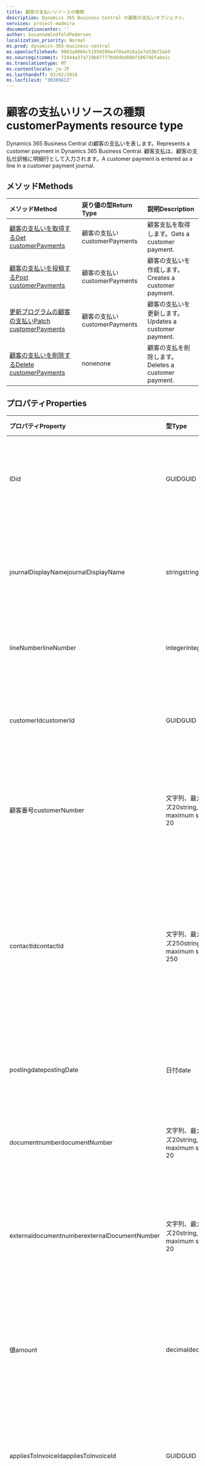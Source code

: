```yaml
---
title: 顧客の支払いリソースの種類
description: Dynamics 365 Business Central の顧客の支払いオブジェクト。
services: project-madeira
documentationcenter: ''
author: SusanneWindfeldPedersen
localization_priority: Normal
ms.prod: dynamics-365-business-central
ms.openlocfilehash: 9063a9066c51956596e4f0aa918a2e7a53bf2ab9
ms.sourcegitcommit: f2444a37a719b87777bdddbd086f106746fa0a1c
ms.translationtype: MT
ms.contentlocale: ja-JP
ms.lasthandoff: 03/02/2019
ms.locfileid: "30365613"
---
```

# <a name="customerpayments-resource-type"></a><span data-ttu-id="a3e1c-103">顧客の支払いリソースの種類</span><span class="sxs-lookup"><span data-stu-id="a3e1c-103">customerPayments resource type</span></span>
<span data-ttu-id="a3e1c-104">Dynamics 365 Business Central の顧客の支払いを表します。</span><span class="sxs-lookup"><span data-stu-id="a3e1c-104">Represents a customer payment in Dynamics 365 Business Central.</span></span> <span data-ttu-id="a3e1c-105">顧客支払は、顧客の支払仕訳帳に明細行として入力されます。</span><span class="sxs-lookup"><span data-stu-id="a3e1c-105">A customer payment is entered as a line in a customer payment journal.</span></span>

## <a name="methods"></a><span data-ttu-id="a3e1c-106">メソッド</span><span class="sxs-lookup"><span data-stu-id="a3e1c-106">Methods</span></span>

| <span data-ttu-id="a3e1c-107">メソッド</span><span class="sxs-lookup"><span data-stu-id="a3e1c-107">Method</span></span>         | <span data-ttu-id="a3e1c-108">戻り値の型</span><span class="sxs-lookup"><span data-stu-id="a3e1c-108">Return Type</span></span>  |<span data-ttu-id="a3e1c-109">説明</span><span class="sxs-lookup"><span data-stu-id="a3e1c-109">Description</span></span>|
|:---------------|:-------------|:----------|
|[<span data-ttu-id="a3e1c-110">顧客の支払いを取得する</span><span class="sxs-lookup"><span data-stu-id="a3e1c-110">Get customerPayments</span></span>](../api/dynamics-customerpayment-get.md)|<span data-ttu-id="a3e1c-111">顧客の支払い</span><span class="sxs-lookup"><span data-stu-id="a3e1c-111">customerPayments</span></span>|<span data-ttu-id="a3e1c-112">顧客支払を取得します。</span><span class="sxs-lookup"><span data-stu-id="a3e1c-112">Gets a customer payment.</span></span>|
|[<span data-ttu-id="a3e1c-113">顧客の支払いを投稿する</span><span class="sxs-lookup"><span data-stu-id="a3e1c-113">Post customerPayments</span></span>](../api/dynamics-create-customerpayment.md)|<span data-ttu-id="a3e1c-114">顧客の支払い</span><span class="sxs-lookup"><span data-stu-id="a3e1c-114">customerPayments</span></span>|<span data-ttu-id="a3e1c-115">顧客の支払いを作成します。</span><span class="sxs-lookup"><span data-stu-id="a3e1c-115">Creates a customer payment.</span></span>|
|[<span data-ttu-id="a3e1c-116">更新プログラムの顧客の支払い</span><span class="sxs-lookup"><span data-stu-id="a3e1c-116">Patch customerPayments</span></span>](../api/dynamics-customerpayment-update.md)|<span data-ttu-id="a3e1c-117">顧客の支払い</span><span class="sxs-lookup"><span data-stu-id="a3e1c-117">customerPayments</span></span>|<span data-ttu-id="a3e1c-118">顧客の支払いを更新します。</span><span class="sxs-lookup"><span data-stu-id="a3e1c-118">Updates a customer payment.</span></span>|
|[<span data-ttu-id="a3e1c-119">顧客の支払いを削除する</span><span class="sxs-lookup"><span data-stu-id="a3e1c-119">Delete customerPayments</span></span>](../api/dynamics-customerpayment-delete.md)|<span data-ttu-id="a3e1c-120">none</span><span class="sxs-lookup"><span data-stu-id="a3e1c-120">none</span></span>|<span data-ttu-id="a3e1c-121">顧客の支払を削除します。</span><span class="sxs-lookup"><span data-stu-id="a3e1c-121">Deletes a customer payment.</span></span>|

## <a name="properties"></a><span data-ttu-id="a3e1c-122">プロパティ</span><span class="sxs-lookup"><span data-stu-id="a3e1c-122">Properties</span></span>
| <span data-ttu-id="a3e1c-123">プロパティ</span><span class="sxs-lookup"><span data-stu-id="a3e1c-123">Property</span></span>     | <span data-ttu-id="a3e1c-124">型</span><span class="sxs-lookup"><span data-stu-id="a3e1c-124">Type</span></span>    |<span data-ttu-id="a3e1c-125">説明</span><span class="sxs-lookup"><span data-stu-id="a3e1c-125">Description</span></span>|
|:-------------|:--------|:----------|
|<span data-ttu-id="a3e1c-126">ID</span><span class="sxs-lookup"><span data-stu-id="a3e1c-126">id</span></span>|<span data-ttu-id="a3e1c-127">GUID</span><span class="sxs-lookup"><span data-stu-id="a3e1c-127">GUID</span></span>|<span data-ttu-id="a3e1c-128">顧客の支払の一意の ID。</span><span class="sxs-lookup"><span data-stu-id="a3e1c-128">The unique ID of the customer payment.</span></span> <span data-ttu-id="a3e1c-129">編集不可。</span><span class="sxs-lookup"><span data-stu-id="a3e1c-129">Non-editable.</span></span>|
|<span data-ttu-id="a3e1c-130">journalDisplayName</span><span class="sxs-lookup"><span data-stu-id="a3e1c-130">journalDisplayName</span></span>|<span data-ttu-id="a3e1c-131">string</span><span class="sxs-lookup"><span data-stu-id="a3e1c-131">string</span></span>|<span data-ttu-id="a3e1c-132">支払いレコードが行である顧客支払仕訳帳。</span><span class="sxs-lookup"><span data-stu-id="a3e1c-132">The customer payment journal in which the payment record is a line.</span></span>|
|<span data-ttu-id="a3e1c-133">lineNumber</span><span class="sxs-lookup"><span data-stu-id="a3e1c-133">lineNumber</span></span>|<span data-ttu-id="a3e1c-134">integer</span><span class="sxs-lookup"><span data-stu-id="a3e1c-134">integer</span></span>|<span data-ttu-id="a3e1c-135">顧客の支払回数。</span><span class="sxs-lookup"><span data-stu-id="a3e1c-135">The number of the customer payment.</span></span>|
|<span data-ttu-id="a3e1c-136">customerId</span><span class="sxs-lookup"><span data-stu-id="a3e1c-136">customerId</span></span>|<span data-ttu-id="a3e1c-137">GUID</span><span class="sxs-lookup"><span data-stu-id="a3e1c-137">GUID</span></span>|<span data-ttu-id="a3e1c-138">支払いが関連付けられている顧客の一意の ID。</span><span class="sxs-lookup"><span data-stu-id="a3e1c-138">The unique ID of the customer that the payment is related to.</span></span>|
|<span data-ttu-id="a3e1c-139">顧客番号</span><span class="sxs-lookup"><span data-stu-id="a3e1c-139">customerNumber</span></span>|<span data-ttu-id="a3e1c-140">文字列、最大サイズ20</span><span class="sxs-lookup"><span data-stu-id="a3e1c-140">string, maximum size 20</span></span>|<span data-ttu-id="a3e1c-141">支払いが関連付けられている顧客の番号。</span><span class="sxs-lookup"><span data-stu-id="a3e1c-141">The number of the customer that the payment is related to.</span></span>|
|<span data-ttu-id="a3e1c-142">contactId</span><span class="sxs-lookup"><span data-stu-id="a3e1c-142">contactId</span></span>|<span data-ttu-id="a3e1c-143">文字列、最大サイズ250</span><span class="sxs-lookup"><span data-stu-id="a3e1c-143">string, maximum size 250</span></span>|<span data-ttu-id="a3e1c-144">指定された顧客の exchange 連絡先 id。</span><span class="sxs-lookup"><span data-stu-id="a3e1c-144">The exchange contact id for the given customer.</span></span> <span data-ttu-id="a3e1c-145">顧客 id が指定されていない場合は、連絡先 id を使用して検索します。</span><span class="sxs-lookup"><span data-stu-id="a3e1c-145">If a customer id is not specified, we will use the contact id to find it.</span></span>|
|<span data-ttu-id="a3e1c-146">postingdate</span><span class="sxs-lookup"><span data-stu-id="a3e1c-146">postingDate</span></span>|<span data-ttu-id="a3e1c-147">日付</span><span class="sxs-lookup"><span data-stu-id="a3e1c-147">date</span></span>|<span data-ttu-id="a3e1c-148">顧客の支払が転記される日付。</span><span class="sxs-lookup"><span data-stu-id="a3e1c-148">The date that the customer payment is posted.</span></span>|
|<span data-ttu-id="a3e1c-149">documentnumber</span><span class="sxs-lookup"><span data-stu-id="a3e1c-149">documentNumber</span></span>|<span data-ttu-id="a3e1c-150">文字列、最大サイズ20</span><span class="sxs-lookup"><span data-stu-id="a3e1c-150">string, maximum size 20</span></span>|<span data-ttu-id="a3e1c-151">顧客支払のドキュメント番号を指定します。</span><span class="sxs-lookup"><span data-stu-id="a3e1c-151">Specifies a document number for the customer payment.</span></span>|
|<span data-ttu-id="a3e1c-152">externaldocumentnumber</span><span class="sxs-lookup"><span data-stu-id="a3e1c-152">externalDocumentNumber</span></span>|<span data-ttu-id="a3e1c-153">文字列、最大サイズ20</span><span class="sxs-lookup"><span data-stu-id="a3e1c-153">string, maximum size 20</span></span>|<span data-ttu-id="a3e1c-154">顧客支払の外部ドキュメント番号を指定します。</span><span class="sxs-lookup"><span data-stu-id="a3e1c-154">Specifies an external document number for the customer payment.</span></span>|
|<span data-ttu-id="a3e1c-155">値</span><span class="sxs-lookup"><span data-stu-id="a3e1c-155">amount</span></span>|<span data-ttu-id="a3e1c-156">decimal</span><span class="sxs-lookup"><span data-stu-id="a3e1c-156">decimal</span></span>|<span data-ttu-id="a3e1c-157">顧客の支払を構成する合計金額 (VAT を含む) を指定します。</span><span class="sxs-lookup"><span data-stu-id="a3e1c-157">Specifies the total amount (including VAT) that the customer payment consists of.</span></span>|
|<span data-ttu-id="a3e1c-158">appliesToInvoiceId</span><span class="sxs-lookup"><span data-stu-id="a3e1c-158">appliesToInvoiceId</span></span>|<span data-ttu-id="a3e1c-159">GUID</span><span class="sxs-lookup"><span data-stu-id="a3e1c-159">GUID</span></span>|<span data-ttu-id="a3e1c-160">支払が関連付けられている請求書の一意の ID。</span><span class="sxs-lookup"><span data-stu-id="a3e1c-160">The unique ID of the invoice that the payment is related to.</span></span>|
|<span data-ttu-id="a3e1c-161">appliesToInvoiceNumber</span><span class="sxs-lookup"><span data-stu-id="a3e1c-161">appliesToInvoiceNumber</span></span>|<span data-ttu-id="a3e1c-162">文字列、最大サイズ20</span><span class="sxs-lookup"><span data-stu-id="a3e1c-162">string, maximum size 20</span></span>|<span data-ttu-id="a3e1c-163">支払が関連付けられている請求書の番号。</span><span class="sxs-lookup"><span data-stu-id="a3e1c-163">The number of the invoice that the payment is related to.</span></span>|
|<span data-ttu-id="a3e1c-164">説明</span><span class="sxs-lookup"><span data-stu-id="a3e1c-164">description</span></span>|<span data-ttu-id="a3e1c-165">文字列、最大サイズ50</span><span class="sxs-lookup"><span data-stu-id="a3e1c-165">string, maximum size 50</span></span>|<span data-ttu-id="a3e1c-166">ユーザーまたは autocreated によって提供される顧客の支払いの説明。</span><span class="sxs-lookup"><span data-stu-id="a3e1c-166">The description of the customer payment, provided by the user or autocreated.</span></span>|
|<span data-ttu-id="a3e1c-167">コメント</span><span class="sxs-lookup"><span data-stu-id="a3e1c-167">comment</span></span>|<span data-ttu-id="a3e1c-168">文字列、最大サイズ250</span><span class="sxs-lookup"><span data-stu-id="a3e1c-168">string, maximum size 250</span></span>|<span data-ttu-id="a3e1c-169">顧客支払に対してユーザーが指定したコメント。</span><span class="sxs-lookup"><span data-stu-id="a3e1c-169">A user specified comment on the customer payment.</span></span>|
|<span data-ttu-id="a3e1c-170">lastModifiedDateTime</span><span class="sxs-lookup"><span data-stu-id="a3e1c-170">lastModifiedDateTime</span></span>|<span data-ttu-id="a3e1c-171">datetime</span><span class="sxs-lookup"><span data-stu-id="a3e1c-171">datetime</span></span>|<span data-ttu-id="a3e1c-172">顧客の支払が最後に変更された日時。</span><span class="sxs-lookup"><span data-stu-id="a3e1c-172">The last datetime the customer payment was modified.</span></span> <span data-ttu-id="a3e1c-173">読み取り専用です。</span><span class="sxs-lookup"><span data-stu-id="a3e1c-173">Read-Only.</span></span>|


## <a name="relationships"></a><span data-ttu-id="a3e1c-174">リレーションシップ</span><span class="sxs-lookup"><span data-stu-id="a3e1c-174">Relationships</span></span>
<span data-ttu-id="a3e1c-175">顧客支払は、顧客の支払仕訳帳のサブページです。</span><span class="sxs-lookup"><span data-stu-id="a3e1c-175">A customer payment is a subpage of a customer payment journal.</span></span> <span data-ttu-id="a3e1c-176">直接アクセスすることはできません。</span><span class="sxs-lookup"><span data-stu-id="a3e1c-176">It cannot be accessed directly.</span></span>

<span data-ttu-id="a3e1c-177">顧客支払は、寸法線の "親エンティティ" にすることができます。</span><span class="sxs-lookup"><span data-stu-id="a3e1c-177">A customer payment can be a "Parent Entity" of the dimension lines.</span></span>

<span data-ttu-id="a3e1c-178">Customers テーブルに Customer (customerId) が存在している必要があります。</span><span class="sxs-lookup"><span data-stu-id="a3e1c-178">A Customer (customerId) must exist in the Customers table.</span></span>

<span data-ttu-id="a3e1c-179">請求書 (appliesToInvoiceId) は、[売上請求書] テーブルに存在する必要があります。</span><span class="sxs-lookup"><span data-stu-id="a3e1c-179">An Invoice (appliesToInvoiceId) must exist in the Sales Invoices Table.</span></span>


## <a name="json-representation"></a><span data-ttu-id="a3e1c-180">JSON 表記</span><span class="sxs-lookup"><span data-stu-id="a3e1c-180">JSON representation</span></span>

<span data-ttu-id="a3e1c-181">以下は、リソースの JSON 表記です。</span><span class="sxs-lookup"><span data-stu-id="a3e1c-181">Here is a JSON representation of the resource.</span></span>

```json
{
    "id": "GUID",
    "journalDisplayName": "string",
    "lineNumber": "integer",
    "customerId": "GUID",
    "customerNumber": "string",
    "contactId": "string",
    "postingDate": "date",
    "documentNumber": "string",
    "externalDocumentNumber": "string",
    "amount": "decimal",
    "appliesToInvoiceId": "GUID",
    "appliesToInvoiceNumber": "string",
    "description": "string",
    "comment": "string",
    "lastModifiedDateTime": "datetime"
}
```

